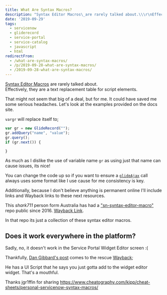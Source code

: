 ```yaml
---
title: What Are Syntax Macros?
description: "Syntax Editor Macros\_are rarely talked about.\\\r\nEffectively, they are a text replacement table for script elements.\r\n\r\nThat might not seem that big of a deal..."
date: '2019-09-29'
tags:
  - servicenow
  - gliderecord
  - service-portal
  - service-catalog
  - javascript
  - html
redirectFrom:
  - /what-are-syntax-macros/
  - /p/2019-09-28-what-are-syntax-macros/ 
  - /2019-09-28-what-are-syntax-macros/
---
```


<!--StartFragment-->

[Syntax Editor Macros](https://docs.servicenow.com/bundle/geneva-servicenow-platform/page/script/general_scripting/reference/r_SyntaxEditorMacros.html) are rarely talked about.\
Effectively, they are a text replacement table for script elements.

That might not seem that big of a deal, but for me. It could have saved me some serious headaches. Let's look at the examples provided on the docs site.

`vargr` will replace itself to;

<!--EndFragment-->

<!--StartFragment-->

```javascript
var gr = new GlideRecord("");
gr.addQuery("name", "value");
gr.query();
if (gr.next()) {

}
```

<!--EndFragment-->

<!--StartFragment-->

As much as I dislike the use of variable name `gr` as using just that name can cause issues, its nice!

You can change the code up so if you want to ensure a [`glideAjax`](https://sn.jace.pro/docs/scripting/glideajax/) call always uses some format like I use cause for me consistency is key.

Additionally, because I don't believe anything is permanent online I'll include links and Wayback links to these next resources.

This *shark711* person form Australia has had a ["sn-syntax-editor-macro"](https://shark711.github.io/sn-syntax-editor-macro/) repo public since 2016. [Wayback Link](https://web.archive.org/web/20190929002112/https://shark711.github.io/sn-syntax-editor-macro/).

In that repo its just a collection of these syntax editor macros.

## Does it work everywhere in the platform?

Sadly, no, it doesn't work in the Service Portal Widget Editor screen :(

Thankfully, [Dan Gibbard's post](http://snowguy.co.uk/2019/04/27/service-portal-syntax-editor-macros/) comes to the rescue [Wayback](https://web.archive.org/web/20190929002526/http://snowguy.co.uk/2019/04/27/service-portal-syntax-editor-macros/);

He has a UI Script that he says you just gotta add to the widget editor widget. That's a mouthful.

<!--EndFragment-->

Thanks jgr1ffin for sharing <https://www.cheatography.com/kipp/cheat-sheets/personal-servicenow-syntax-macros/>